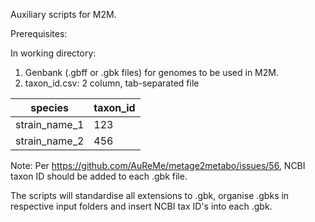 Auxiliary scripts for M2M.

Prerequisites:

In working directory: 

1) Genbank (.gbff or .gbk files) for genomes to be used in M2M.
2) taxon_id.csv: 2 column, tab-separated file

| species  | taxon_id |
| ------------- | ------------- |
| strain_name_1  | 123  |
| strain_name_2  | 456  |

Note: Per https://github.com/AuReMe/metage2metabo/issues/56, NCBI taxon ID should be added to each .gbk file.

The scripts will standardise all extensions to .gbk, organise .gbks in respective input folders and insert NCBI tax ID's into each .gbk.
